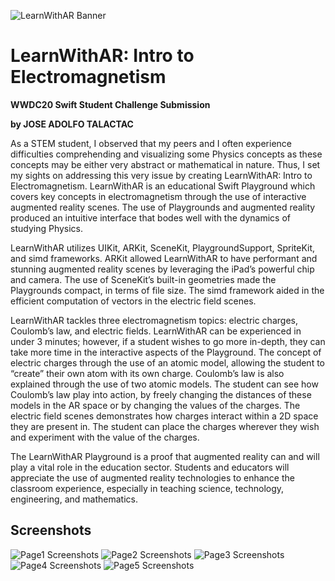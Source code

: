 ![LearnWithAR Banner](https://github.com/jadolfot/LearnWithAR/blob/master/Banner.jpg)
# LearnWithAR: Intro to Electromagnetism
**WWDC20 Swift Student Challenge Submission**

**by JOSE ADOLFO TALACTAC**

As a STEM student, I observed that my peers and I often experience difficulties comprehending and visualizing some Physics concepts as these concepts may be either very abstract or mathematical in nature. Thus, I set my sights on addressing this very issue by creating LearnWithAR: Intro to Electromagnetism. LearnWithAR is an educational Swift Playground which covers key concepts in electromagnetism through the use of interactive augmented reality scenes. The use of Playgrounds and augmented reality produced an intuitive interface that bodes well with the dynamics of studying Physics. 

LearnWithAR utilizes UIKit, ARKit, SceneKit, PlaygroundSupport, SpriteKit, and simd frameworks. ARKit allowed LearnWithAR to have performant and stunning augmented reality scenes by leveraging the iPad’s powerful chip and camera. The use of SceneKit’s built-in geometries made the Playgrounds compact, in terms of file size. The simd framework aided in the efficient computation of vectors in the electric field scenes. 

LearnWithAR tackles three electromagnetism topics: electric charges, Coulomb’s law, and electric fields. LearnWithAR can be experienced in under 3 minutes; however, if a student wishes to go more in-depth, they can take more time in the interactive aspects of the Playground. The concept of electric charges through the use of an atomic model, allowing the student to “create” their own atom with its own charge. Coulomb’s law is also explained through the use of two atomic models. The student can see how Coulomb’s law play into action, by freely changing the distances of these models in the AR space or by changing the values of the charges. The electric field scenes demonstrates how charges interact within a 2D space they are present in. The student can place the charges wherever they wish and experiment with the value of the charges.

The LearnWithAR Playground is a proof that augmented reality can and will play a vital role in the education sector. Students and educators will appreciate the use of augmented reality technologies to enhance the classroom experience, especially in teaching science, technology, engineering, and mathematics.

## Screenshots
![Page1 Screenshots](https://github.com/jadolfot/LearnWithAR/blob/master/Screenshots/Page1.PNG)
![Page2 Screenshots](https://github.com/jadolfot/LearnWithAR/blob/master/Screenshots/Page2.PNG)
![Page3 Screenshots](https://github.com/jadolfot/LearnWithAR/blob/master/Screenshots/Page3.PNG)
![Page4 Screenshots](https://github.com/jadolfot/LearnWithAR/blob/master/Screenshots/Page4.PNG)
![Page5 Screenshots](https://github.com/jadolfot/LearnWithAR/blob/master/Screenshots/Page5.PNG)
